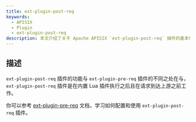 ```yaml
---
title: ext-plugin-post-req
keywords:
  - APISIX
  - Plugin
  - ext-plugin-post-req
description: 本文介绍了关于 Apache APISIX `ext-plugin-post-req` 插件的基本信息及使用方法。
---
```


<!--
#
# Licensed to the Apache Software Foundation (ASF) under one or more
# contributor license agreements.  See the NOTICE file distributed with
# this work for additional information regarding copyright ownership.
# The ASF licenses this file to You under the Apache License, Version 2.0
# (the "License"); you may not use this file except in compliance with
# the License.  You may obtain a copy of the License at
#
#     http://www.apache.org/licenses/LICENSE-2.0
#
# Unless required by applicable law or agreed to in writing, software
# distributed under the License is distributed on an "AS IS" BASIS,
# WITHOUT WARRANTIES OR CONDITIONS OF ANY KIND, either express or implied.
# See the License for the specific language governing permissions and
# limitations under the License.
#
-->

## 描述

`ext-plugin-post-req` 插件的功能与 `ext-plugin-pre-req` 插件的不同之处在与，`ext-plugin-post-req` 插件是在内置 Lua 插件执行之后且在请求到达上游之前工作。

你可以参考 [ext-plugin-pre-req](./ext-plugin-pre-req.md) 文档，学习如何配置和使用 `ext-plugin-post-req` 插件。
